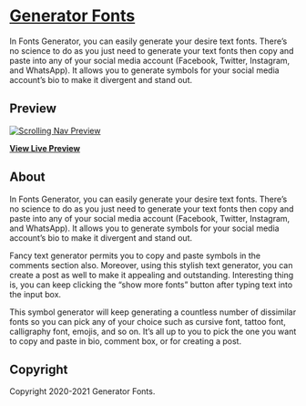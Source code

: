 # [Generator Fonts](https://www.generatorfonts.com/)

In Fonts Generator, you can easily generate your desire text fonts. There’s no science to do as you just need to generate your text fonts then copy and paste into any of your social media account (Facebook, Twitter, Instagram, and WhatsApp). It allows you to generate symbols for your social media account’s bio to make it divergent and stand out.


## Preview

[![Scrolling Nav Preview](https://www.generatorfonts.com/my_content/uploads/2021/01/Opengraph-Thumbnail-for-generatorfonts.com_.jpg)](https://www.generatorfonts.com/)

**[View Live Preview](https://www.generatorfonts.com/)**


## About

In Fonts Generator, you can easily generate your desire text fonts. There’s no science to do as you just need to generate your text fonts then copy and paste into any of your social media account (Facebook, Twitter, Instagram, and WhatsApp). It allows you to generate symbols for your social media account’s bio to make it divergent and stand out.

Fancy text generator permits you to copy and paste symbols in the comments section also. Moreover, using this stylish text generator, you can create a post as well to make it appealing and outstanding. Interesting thing is, you can keep clicking the “show more fonts” button after typing text into the input box.

This symbol generator will keep generating a countless number of dissimilar fonts so you can pick any of your choice such as cursive font, tattoo font, calligraphy font, emojis, and so on. It’s all up to you to pick the one you want to copy and paste in bio, comment box, or for creating a post.


## Copyright

Copyright 2020-2021 Generator Fonts.
